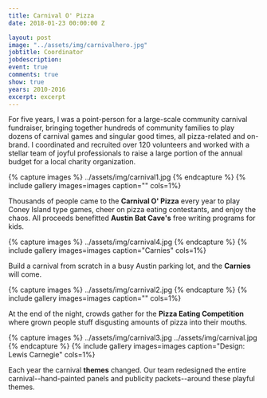 ```yaml
---
title: Carnival O' Pizza
date: 2018-01-23 00:00:00 Z

layout: post
image: "../assets/img/carnivalhero.jpg"
jobtitle: Coordinator
jobdescription: 
event: true
comments: true
show: true
years: 2010-2016
excerpt: excerpt
---
```


For five years, I was a point-person for a large-scale community carnival fundraiser, bringing together hundreds of community families to play dozens of carnival games and singular good times, all pizza-related and on-brand. I coordinated and recruited over 120 volunteers and worked with a stellar team of joyful professionals to raise a large portion of the annual budget for a local charity organization. 
 
{% capture images %}
	../assets/img/carnival1.jpg
{% endcapture %}
{% include gallery images=images caption="" cols=1%}

Thousands of people came to the **Carnival O' Pizza** every year to play Coney Island type games, cheer on pizza eating contestants, and enjoy the chaos. All proceeds benefitted **Austin Bat Cave's** free writing programs for kids. 

{% capture images %}
  ../assets/img/carnival4.jpg
{% endcapture %}
{% include gallery images=images caption="Carnies" cols=1%}

Build a carnival from scratch in a busy Austin parking lot, and the **Carnies** will come. 

{% capture images %}
  ../assets/img/carnival2.jpg
{% endcapture %}
{% include gallery images=images caption="" cols=1%}

At the end of the night, crowds gather for the **Pizza Eating Competition** where grown people stuff disgusting amounts of pizza into their mouths.

{% capture images %}
  ../assets/img/carnival3.jpg
  ../assets/img/carnival.jpg
{% endcapture %}
{% include gallery images=images caption="Design: Lewis Carnegie" cols=1%}

Each year the carnival **themes** changed. Our team redesigned the entire carnival--hand-painted panels and publicity packets--around these playful themes. 

